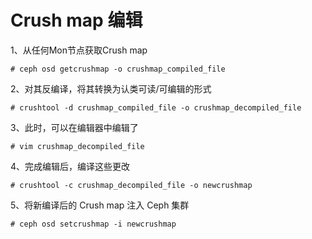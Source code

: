 Crush map 编辑
===
1、从任何Mon节点获取Crush map  
```
# ceph osd getcrushmap -o crushmap_compiled_file
```  

2、对其反编译，将其转换为认类可读/可编辑的形式  
```
# crushtool -d crushmap_compiled_file -o crushmap_decompiled_file
```  

3、此时，可以在编辑器中编辑了  
```
# vim crushmap_decompiled_file
```  

4、完成编辑后，编译这些更改  
```
# crushtool -c crushmap_decompiled_file -o newcrushmap
```  

5、将新编译后的 Crush map 注入 Ceph 集群  
```
# ceph osd setcrushmap -i newcrushmap
```  

